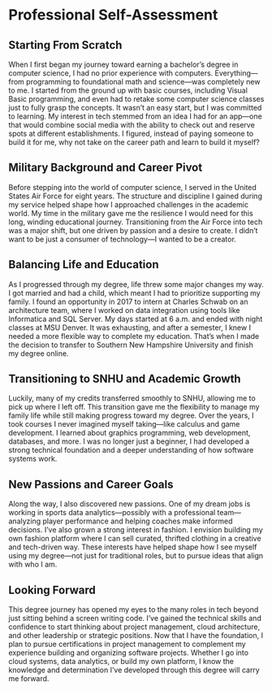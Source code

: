 # Professional Self-Assessment
## Starting From Scratch
When I first began my journey toward earning a bachelor’s degree in computer science, I had no prior experience with computers. Everything—from programming to foundational math and science—was completely new to me. I started from the ground up with basic courses, including Visual Basic programming, and even had to retake some computer science classes just to fully grasp the concepts. It wasn’t an easy start, but I was committed to learning. My interest in tech stemmed from an idea I had for an app—one that would combine social media with the ability to check out and reserve spots at different establishments. I figured, instead of paying someone to build it for me, why not take on the career path and learn to build it myself?
## Military Background and Career Pivot
Before stepping into the world of computer science, I served in the United States Air Force for eight years. The structure and discipline I gained during my service helped shape how I approached challenges in the academic world. My time in the military gave me the resilience I would need for this long, winding educational journey. Transitioning from the Air Force into tech was a major shift, but one driven by passion and a desire to create. I didn’t want to be just a consumer of technology—I wanted to be a creator.
## Balancing Life and Education
As I progressed through my degree, life threw some major changes my way. I got married and had a child, which meant I had to prioritize supporting my family. I found an opportunity in 2017 to intern at Charles Schwab on an architecture team, where I worked on data integration using tools like Informatica and SQL Server. My days started at 6 a.m. and ended with night classes at MSU Denver. It was exhausting, and after a semester, I knew I needed a more flexible way to complete my education. That’s when I made the decision to transfer to Southern New Hampshire University and finish my degree online.
## Transitioning to SNHU and Academic Growth
Luckily, many of my credits transferred smoothly to SNHU, allowing me to pick up where I left off. This transition gave me the flexibility to manage my family life while still making progress toward my degree. Over the years, I took courses I never imagined myself taking—like calculus and game development. I learned about graphics programming, web development, databases, and more. I was no longer just a beginner, I had developed a strong technical foundation and a deeper understanding of how software systems work.
## New Passions and Career Goals
Along the way, I also discovered new passions. One of my dream jobs is working in sports data analytics—possibly with a professional team—analyzing player performance and helping coaches make informed decisions. I’ve also grown a strong interest in fashion. I envision building my own fashion platform where I can sell curated, thrifted clothing in a creative and tech-driven way. These interests have helped shape how I see myself using my degree—not just for traditional roles, but to pursue ideas that align with who I am.
## Looking Forward
This degree journey has opened my eyes to the many roles in tech beyond just sitting behind a screen writing code. I’ve gained the technical skills and confidence to start thinking about project management, cloud architecture, and other leadership or strategic positions. Now that I have the foundation, I plan to pursue certifications in project management to complement my experience building and organizing software projects. Whether I go into cloud systems, data analytics, or build my own platform, I know the knowledge and determination I’ve developed through this degree will carry me forward.

